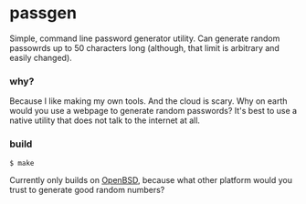 # passgen

Simple, command line password generator utility. Can generate random passowrds up to
50 characters long (although, that limit is arbitrary and easily changed).

### why?

Because I like making my own tools. And the cloud is scary. Why on earth would you use
a webpage to generate random passwords? It's best to use a native utility that does not
talk to the internet at all.

### build

```
$ make
```

Currently only builds on [OpenBSD](https://www.openbsd.org/), because what other platform
would you trust to generate good random numbers?
